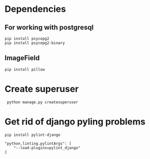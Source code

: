# Dependencies

## For working with postgresql

```
pip install psycopg2
pip install psycopg2-binary
```

## ImageField

`pip install pillow`


# Create superuser
` python manage.py createsuperuser`

# Get rid of django pyling problems
`pip install pylint-django`
```
"python.linting.pylintArgs": [
    "--load-plugins=pylint_django"
]